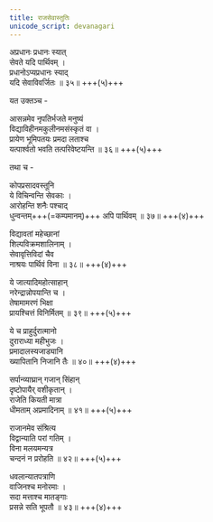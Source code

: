 ```yaml
---
title: राजसेवास्तुतिः
unicode_script: devanagari
---
```


अप्रधानः प्रधानः स्यात्  
सेवते यदि पार्थिवम् ।  
प्रधानोऽप्यप्रधानः स्याद्  
यदि सेवाविवर्जितः ॥ ३५॥ +++(५)+++

यत उक्तञ्च -

आसन्नमेव नृपतिर्भजते मनुष्यं  
विद्याविहीनमकुलीनमसंस्कृतं वा ।  
प्रायेण भूमिपतयः प्रमदा लताश्च  
यत्पार्श्वतो भवति तत्परिवेष्टयन्ति ॥ ३६॥ +++(५)+++

तथा च -

कोपप्रसादवस्तूनि  
ये विचिन्वन्ति सेवकाः ।  
आरोहन्ति शनैः पश्चाद्  
धुन्वन्तम्+++(=कम्पमानम्)+++ अपि पार्थिवम् ॥ ३७॥ +++(४)+++

विद्यावतां महेच्छानां  
शिल्पविक्रमशालिनाम् ।  
सेवावृत्तिविदां चैव  
नाश्रयः पार्थिवं विना ॥ ३८॥ +++(४)+++

ये जात्यादिमहोत्साहान्  
नरेन्द्रान्नोपयान्ति च ।  
तेषामामरणं भिक्षा  
प्रायश्चित्तं विनिर्मितम् ॥ ३९॥ +++(५)+++

ये च प्राहुर्दुरात्मानो  
दुराराध्या महीभुजः ।  
प्रमादालस्यजाड्यानि  
ख्यापितानि निजानि तैः ॥ ४०॥ +++(४)+++

सर्पान्व्याघ्रान् गजान् सिंहान्  
दृष्टोपायैर् वशीकृतान् ।  
राजेति कियती मात्रा  
धीमताम् अप्रमादिनाम् ॥ ४१॥ +++(५)+++

राजानमेव संश्रित्य  
विद्वान्याति परां गतिम् ।  
विना मलयमन्यत्र  
चन्दनं न प्ररोहति ॥ ४२॥ +++(५)+++

धवलान्यातपत्राणि  
वाजिनश्च मनोरमाः ।  
सदा मत्ताश्च मातङ्गाः  
प्रसन्ने सति भूपतौ ॥ ४३॥ +++(४)+++